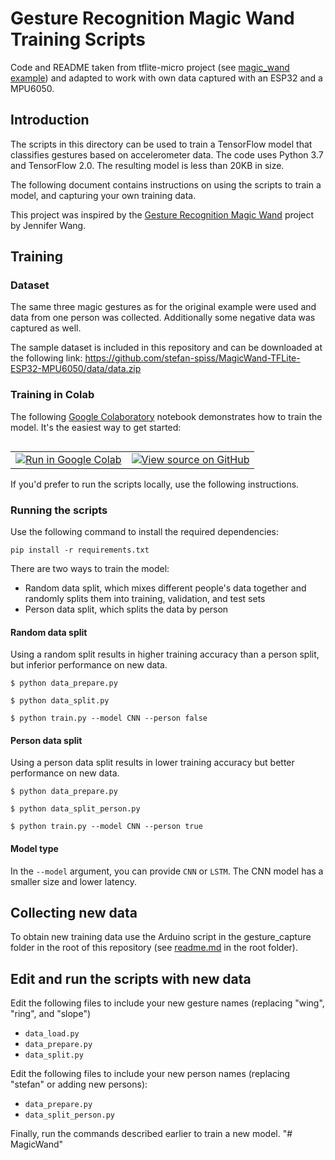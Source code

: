 # Gesture Recognition Magic Wand Training Scripts

Code and README taken from tflite-micro project (see [magic_wand example](https://github.com/tensorflow/tflite-micro/tree/main/tensorflow/lite/micro/examples/magic_wand/train)) and adapted to work with own data captured with an ESP32 and a MPU6050.

## Introduction

The scripts in this directory can be used to train a TensorFlow model that
classifies gestures based on accelerometer data. The code uses Python 3.7 and
TensorFlow 2.0. The resulting model is less than 20KB in size.

The following document contains instructions on using the scripts to train a
model, and capturing your own training data.

This project was inspired by the [Gesture Recognition Magic Wand](https://github.com/jewang/gesture-demo)
project by Jennifer Wang.

## Training

### Dataset

The same three magic gestures as for the original example were used and data from one person was collected. Additionally some negative data was captured as well.

The sample dataset is included in this repository and can be downloaded at the following link:
<https://github.com/stefan-spiss/MagicWand-TFLite-ESP32-MPU6050/data/data.zip>

### Training in Colab

The following [Google Colaboratory](https://colab.research.google.com)
notebook demonstrates how to train the model. It's the easiest way to get
started:

<table class="tfo-notebook-buttons" align="left">
  <td>
    <a target="_blank" href="https://colab.research.google.com/github/stefan-spiss/MagicWand-TFLite-ESP32-MPU6050/blob/main/train/train_magic_wand_model.ipynb"><img src="https://www.tensorflow.org/images/colab_logo_32px.png" />Run in Google Colab</a>
  </td>
  <td>
    <a target="_blank" href="https://github.com/stefan-spiss/MagicWand-TFLite-ESP32-MPU6050/blob/main/train/train_magic_wand_model.ipynb"><img src="https://www.tensorflow.org/images/GitHub-Mark-32px.png" />View source on GitHub</a>
  </td>
</table>

If you'd prefer to run the scripts locally, use the following instructions.

### Running the scripts

Use the following command to install the required dependencies:

```shell
pip install -r requirements.txt
```

There are two ways to train the model:

- Random data split, which mixes different people's data together and randomly
  splits them into training, validation, and test sets
- Person data split, which splits the data by person

#### Random data split

Using a random split results in higher training accuracy than a person split,
but inferior performance on new data.

```shell
$ python data_prepare.py

$ python data_split.py

$ python train.py --model CNN --person false
```

#### Person data split

Using a person data split results in lower training accuracy but better
performance on new data.

```shell
$ python data_prepare.py

$ python data_split_person.py

$ python train.py --model CNN --person true
```

#### Model type

In the `--model` argument, you can provide `CNN` or `LSTM`. The CNN model has a
smaller size and lower latency.

## Collecting new data

To obtain new training data use the Arduino script in the gesture_capture folder in the root of this repository (see [readme.md](https://github.com/stefan-spiss/MagicWand-TFLite-ESP32-MPU6050#readme) in the root folder).

## Edit and run the scripts with new data

Edit the following files to include your new gesture names (replacing
"wing", "ring", and "slope")

- `data_load.py`
- `data_prepare.py`
- `data_split.py`

Edit the following files to include your new person names (replacing "stefan" or adding new persons):

- `data_prepare.py`
- `data_split_person.py`

Finally, run the commands described earlier to train a new model.
"# MagicWand" 
